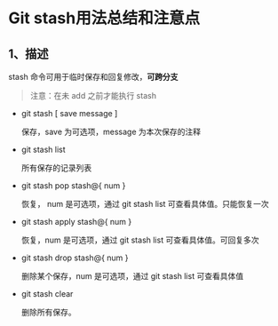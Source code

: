 # Git stash用法总结和注意点

## 1、描述

stash 命令可用于临时保存和回复修改，**可跨分支**

> 注意：在未  add  之前才能执行  stash 

- git  stash  [ save message ]

  保存，save 为可选项，message 为本次保存的注释

- git  stash  list

  所有保存的记录列表

- git  stash  pop  stash@{ num }

  恢复， num 是可选项，通过 git  stash  list  可查看具体值。只能恢复一次

- git  stash  apply  stash@{ num }

  恢复，num 是可选项，通过 git  stash  list  可查看具体值。可回复多次

- git  stash  drop  stash@{ num }

  删除某个保存，num 是可选项，通过 git stash list 可查看具体值

- git  stash  clear 

  删除所有保存。

